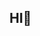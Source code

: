 ## HI👋

<!--
**Jaehyeon-kr/Jaehyeon-kr** is a ✨ _special_ ✨ repository because its `README.md` (this file) appears on your GitHub profile.

Here are some ideas to get you started:

- 🏅
|---|
# 👋 Welcome to My GitHub!

## 🏆 Competition Experience

| 대회명 | 주최 | Task | Rank | 역할 | 기타 |
|--------|------|------|------|------|------|
| **난임 환자 대상 임신 성공 여부 예측 AI 온라인 해커톤** | Dacon / LG AI Research | Binary Classification | 🏆 **3/794 (상위 1%)** | 리더 | **본선 진출** |

---

## 🔥 About Me
- **AI / ML Engineer** 🤖
- 관심 분야: **Time Series Forecasting, Regression, Classification**
- 📚 항상 새로운 도전을 즐기며, 데이터 기반 인사이트를 찾는 것을 좋아합니다.

---

## 📫 Contact Me
📧 **Email**: qmdlghfl3@naver.com  
📧 **Instagram**: tlawogus_ 

---


-->
